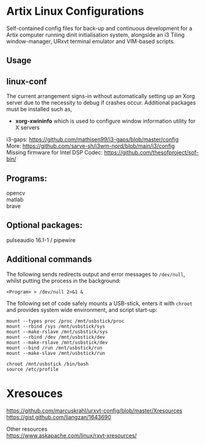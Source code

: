 # Artix Linux Configurations
Self-contained config files for back-up and continuous development for a Artix computer running dinit initialisation system, alongside an i3 Tiling window-manager, URxvt terminal emulator and VIM-based scripts.

## Usage
## linux-conf  
The current arrangement signs-in without automatically setting up an Xorg server due to the necessity to debug if crashes occur. Additional packages must be installed such as,
* **xorg-xwininfo** which is used to configure window information utility for X servers


i3-gaps: https://github.com/mathisen99/i3-gaps/blob/master/config  
More: https://github.com/sarve-sh/i3wm-nord/blob/main/i3/config  
Missing firmware for Intel DSP Codec: https://github.com/thesofproject/sof-bin/

## Programs:
opencv  
matlab  
brave  

## Optional packages:  
pulseaudio 16.1-1  / pipewire

## Additional commands
The following sends redirects output and error messages to `/dev/null`, whilst putting the process in the background:  
```
<Program> > /dev/null 2>&1 &
```

The following set of code safely mounts a USB-stick, enters it with `chroot` and provides system wide environment, and script start-up:  
```
mount --types proc /proc /mnt/usbstick/proc  
mount --rbind /sys /mnt/usbstick/sys  
mount --make-rslave /mnt/usbstick/sys  
mount --rbind /dev /mnt/usbstick/dev  
mount --make-rslave /mnt/usbstick/dev  
mount --bind /run /mnt/usbstick/run  
mount --make-slave /mnt/usbstick/run  

chroot /mnt/usbstick /bin/bash
source /etc/profile
```
# Xresouces
https://github.com/marcuskrahl/urxvt-config/blob/master/Xresources  
https://gist.github.com/liangzan/1643690  

Other resources  
https://www.askapache.com/linux/rxvt-xresources/  
